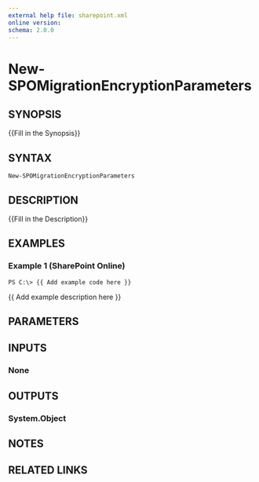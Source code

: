 ```yaml
---
external help file: sharepoint.xml
online version: 
schema: 2.0.0
---
```


# New-SPOMigrationEncryptionParameters

## SYNOPSIS
{{Fill in the Synopsis}}

## SYNTAX

```
New-SPOMigrationEncryptionParameters
```

## DESCRIPTION
{{Fill in the Description}}

## EXAMPLES

### Example 1 (SharePoint Online)
```
PS C:\> {{ Add example code here }}
```

{{ Add example description here }}

## PARAMETERS

## INPUTS

### None

## OUTPUTS

### System.Object

## NOTES

## RELATED LINKS

